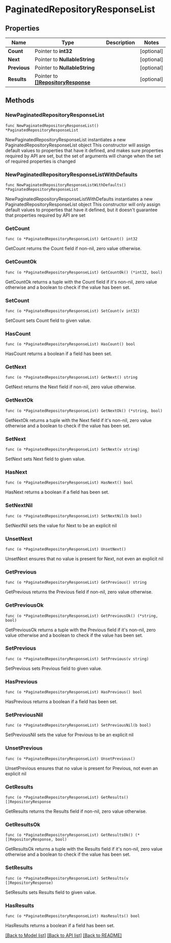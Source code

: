 # PaginatedRepositoryResponseList

## Properties

Name | Type | Description | Notes
------------ | ------------- | ------------- | -------------
**Count** | Pointer to **int32** |  | [optional] 
**Next** | Pointer to **NullableString** |  | [optional] 
**Previous** | Pointer to **NullableString** |  | [optional] 
**Results** | Pointer to [**[]RepositoryResponse**](RepositoryResponse.md) |  | [optional] 

## Methods

### NewPaginatedRepositoryResponseList

`func NewPaginatedRepositoryResponseList() *PaginatedRepositoryResponseList`

NewPaginatedRepositoryResponseList instantiates a new PaginatedRepositoryResponseList object
This constructor will assign default values to properties that have it defined,
and makes sure properties required by API are set, but the set of arguments
will change when the set of required properties is changed

### NewPaginatedRepositoryResponseListWithDefaults

`func NewPaginatedRepositoryResponseListWithDefaults() *PaginatedRepositoryResponseList`

NewPaginatedRepositoryResponseListWithDefaults instantiates a new PaginatedRepositoryResponseList object
This constructor will only assign default values to properties that have it defined,
but it doesn't guarantee that properties required by API are set

### GetCount

`func (o *PaginatedRepositoryResponseList) GetCount() int32`

GetCount returns the Count field if non-nil, zero value otherwise.

### GetCountOk

`func (o *PaginatedRepositoryResponseList) GetCountOk() (*int32, bool)`

GetCountOk returns a tuple with the Count field if it's non-nil, zero value otherwise
and a boolean to check if the value has been set.

### SetCount

`func (o *PaginatedRepositoryResponseList) SetCount(v int32)`

SetCount sets Count field to given value.

### HasCount

`func (o *PaginatedRepositoryResponseList) HasCount() bool`

HasCount returns a boolean if a field has been set.

### GetNext

`func (o *PaginatedRepositoryResponseList) GetNext() string`

GetNext returns the Next field if non-nil, zero value otherwise.

### GetNextOk

`func (o *PaginatedRepositoryResponseList) GetNextOk() (*string, bool)`

GetNextOk returns a tuple with the Next field if it's non-nil, zero value otherwise
and a boolean to check if the value has been set.

### SetNext

`func (o *PaginatedRepositoryResponseList) SetNext(v string)`

SetNext sets Next field to given value.

### HasNext

`func (o *PaginatedRepositoryResponseList) HasNext() bool`

HasNext returns a boolean if a field has been set.

### SetNextNil

`func (o *PaginatedRepositoryResponseList) SetNextNil(b bool)`

 SetNextNil sets the value for Next to be an explicit nil

### UnsetNext
`func (o *PaginatedRepositoryResponseList) UnsetNext()`

UnsetNext ensures that no value is present for Next, not even an explicit nil
### GetPrevious

`func (o *PaginatedRepositoryResponseList) GetPrevious() string`

GetPrevious returns the Previous field if non-nil, zero value otherwise.

### GetPreviousOk

`func (o *PaginatedRepositoryResponseList) GetPreviousOk() (*string, bool)`

GetPreviousOk returns a tuple with the Previous field if it's non-nil, zero value otherwise
and a boolean to check if the value has been set.

### SetPrevious

`func (o *PaginatedRepositoryResponseList) SetPrevious(v string)`

SetPrevious sets Previous field to given value.

### HasPrevious

`func (o *PaginatedRepositoryResponseList) HasPrevious() bool`

HasPrevious returns a boolean if a field has been set.

### SetPreviousNil

`func (o *PaginatedRepositoryResponseList) SetPreviousNil(b bool)`

 SetPreviousNil sets the value for Previous to be an explicit nil

### UnsetPrevious
`func (o *PaginatedRepositoryResponseList) UnsetPrevious()`

UnsetPrevious ensures that no value is present for Previous, not even an explicit nil
### GetResults

`func (o *PaginatedRepositoryResponseList) GetResults() []RepositoryResponse`

GetResults returns the Results field if non-nil, zero value otherwise.

### GetResultsOk

`func (o *PaginatedRepositoryResponseList) GetResultsOk() (*[]RepositoryResponse, bool)`

GetResultsOk returns a tuple with the Results field if it's non-nil, zero value otherwise
and a boolean to check if the value has been set.

### SetResults

`func (o *PaginatedRepositoryResponseList) SetResults(v []RepositoryResponse)`

SetResults sets Results field to given value.

### HasResults

`func (o *PaginatedRepositoryResponseList) HasResults() bool`

HasResults returns a boolean if a field has been set.


[[Back to Model list]](../README.md#documentation-for-models) [[Back to API list]](../README.md#documentation-for-api-endpoints) [[Back to README]](../README.md)


